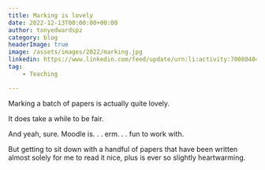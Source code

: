 ```yaml
---
title: Marking is lovely
date: 2022-12-13T00:00:00+00:00
author: tonyedwardspz
category: blog
headerImage: true
image: /assets/images/2022/marking.jpg
linkedin: https://www.linkedin.com/feed/update/urn:li:activity:7008040402033197056/
tag: 
    - Teaching

---
```


Marking a batch of papers is actually quite lovely.

It does take a while to be fair.

And yeah, sure. Moodle is. . . erm. . . fun to work with. 

But getting to sit down with a handful of papers that have been written almost solely for me to read it nice, plus is ever so slightly heartwarming.
